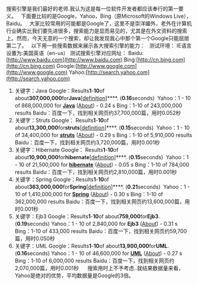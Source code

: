 搜索引擎是我们最好的老师.我认为这是每一位软件开发者都应该奉行的第一要义。
 
下面要比较的是Google，Yahoo，Bing（原Microsoft的Windows Live），Baidu。
 
大家比较常用的可能都是Google了，这里不是崇洋媚外，老外在计算机行业确实比我们要先进很多，搜索能力是显而易见的，尤其是在外文资料的搜索上。然而，今天无意的一个搜索，却让我发现我心中那个第一个Google只能屈居第二了。
 
以下用一些搜索数据来展示各大搜索引擎的能力：
 
测试环境：
IE语言设置为:美国英语（en-us）
测试搜索引擎对应网址：
Baidu:[http://www.baidu.com](http://www.baidu.com)
Bing:[http://cn.bing.com](http://cn.bing.com)
Google:[http://www.google.com](http://www.google.com)
Yahoo:[http://search.yahoo.com](http://search.yahoo.com)
 
1. 关键字：Java
Google：Results**1**-**10**of about**307,000,000**for**Java**[[definition](http://www.google.com/url?q=http://www.answers.com/java&r=67&ei=YI5FSpreNsqGkAWygunyBQ&sa=X&oi=dict&ct=d&usg=AFQjCNGiiYwfzAXyJfE6Aw6cW37KLNWKQw "Look up definition of java")]****. (**0.16**seconds) 
Yahoo：1 - 10 of 868,000,000 for **[Java](http://rds.yahoo.com/_ylt=A0oGk954jkVK0yUBeFZXNyoA/SIG=12j037qgl/EXP=1246158840/**http%3a//education.yahoo.com/reference/dictionary/search%3fp=Java)** ([About](http://help.yahoo.com/l/us/yahoo/search/basics/basics-23.html)) - 0.24 s
Bing：1-10 of 243,000,000 results
Baidu：百度一下，找到相关网页约37,700,000篇，用时0.052秒
 
2. 关键字：Struts
Google： Results**1**-**10**of about**13,300,000**for**struts**[[definition](http://www.google.com/url?q=http://www.answers.com/struts&r=67&ei=xI5FSs-1CcuCkQXyq82WDw&sa=X&oi=dict&ct=d&usg=AFQjCNHElmbgrdcbLEHrqOIMmCnVH7DacQ "Look up definition of struts")]****. (**0.15**seconds) 
Yahoo：1 - 10 of 34,400,000 for **[struts](http://rds.yahoo.com/_ylt=A0oGkiTRjkVKE3ABACJXNyoA/SIG=12letu2ki/EXP=1246158929/**http%3a//education.yahoo.com/reference/dictionary/search%3fp=struts)** ([About](http://help.yahoo.com/l/us/yahoo/search/basics/basics-23.html)) - 0.29 s
Bing：1-10 of 5,910,000 results
Baidu：百度一下，找到相关网页约3,720,000篇，用时0.001秒
 
3. 关键字：Hibernate
Google： Results**1**-**10**of about**10,900,000**for**hibernate**[[definition](http://www.google.com/url?q=http://www.answers.com/hibernate&r=67&ei=AY9FSu_MNIqUkAWD-dGkDw&sa=X&oi=dict&ct=d&usg=AFQjCNG3CRn-fW_JTcF3o_i6J2IhN2qikw "Look up definition of hibernate")]****. (**0.15**seconds) 
Yahoo：1 - 10 of 21,500,000 for **[hibernate](http://rds.yahoo.com/_ylt=A0oGkwILj0VKBDkBhAtXNyoA/SIG=12ogrj8k5/EXP=1246158987/**http%3a//education.yahoo.com/reference/dictionary/search%3fp=hibernate)** ([About](http://help.yahoo.com/l/us/yahoo/search/basics/basics-23.html)) - 0.05 s 
Bing：1-10 of 784,000 results
Baidu：百度一下，找到相关网页约2,810,000篇，用时0.001秒 
 
4. 关键字：Spring
Google：Results**1**-**10**of about**363,000,000**for**Spring**[[definition](http://www.google.com/url?q=http://www.answers.com/spring&r=67&ei=Oo9FSv2FFZHm7AOw4u3fDA&sa=X&oi=dict&ct=d&usg=AFQjCNHj3aP3LndTNNobw_6XQhZImd8DQg "Look up definition of spring")]****. (**0.21**seconds) 
Yahoo：1 - 10 of 1,410,000,000 for **[Spring](http://rds.yahoo.com/_ylt=A0oGk0RFj0VKTPEAI75XNyoA/SIG=12loshist/EXP=1246159045/**http%3a//education.yahoo.com/reference/dictionary/search%3fp=Spring)** ([About](http://help.yahoo.com/l/us/yahoo/search/basics/basics-23.html)) - 0.30 s
Bing：1-10 of 362,000,000 results
Baidu：百度一下，找到相关网页约13,600,000篇，用时0.001秒 
 
5. 关键字：Ejb3
Google：Results**1**-**10**of about**759,000**for**Ejb3**. (**0.19**seconds)
Yahoo：1 - 10 of 2,840,000 for **Ejb3** ([About](http://help.yahoo.com/l/us/yahoo/search/basics/basics-23.html)) - 0.31 s 
Bing：1-10 of 433,000 results
Baidu：百度一下，找到相关网页约59,700篇，用时0.050秒
 
6. 关键字：UML
Google：Results**1**-**10**of about**13,900,000**for**UML**. (**0.16**seconds)
Yahoo：1 - 10 of 46,600,000 for **[UML](http://rds.yahoo.com/_ylt=A0oGklTNj0VKkgIAVm5XNyoA/SIG=12idvplns/EXP=1246159181/**http%3a//education.yahoo.com/reference/dictionary/search%3fp=UML)** ([About](http://help.yahoo.com/l/us/yahoo/search/basics/basics-23.html)) - 0.27 s 
Bing：1-10 of 6,000,000 results
Baidu：百度一下，找到相关网页约2,070,000篇，用时0.001秒 
 
 
搜索用时上不予考虑..就结果数据量来看，Yahoo是绝对的优势，平均数据量是Google的3倍。
